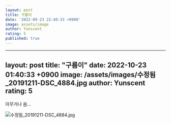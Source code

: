 ```yaml
---
layout: post
title: 구름이
date: '2022-09-23 22:40:33 +0900'
image: assets/image
author: Yunscent
rating: 5
published: true
---
```

---
layout: post
title:  "구름이"
date:   2022-10-23 01:40:33 +0900
image: /assets/images/수정됨_20191211-DSC_4884.jpg
author: Yunscent
rating: 5
---

아무거나 씀...

![수정됨_20191211-DSC_4884.jpg]({{site.baseurl}}/assets/images/수정됨_20191211-DSC_4884.jpg)
